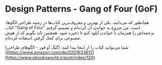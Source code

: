 # Design Patterns - Gang of Four (GoF)

همانطور که می‌دانید، یکی از بهترین و معروف‌ترین کتاب‌ها در زمینه طراحی الگوها، کتاب "Gang of Four" است. من شروع به خواندن آن کرده‌ام و تصمیم گرفتم ترجمه‌اش را همزمان با خواندن آپلود کنم تا ذخیره شود. همچنین باید بگویم که از هوش مصنوعی برای کمک گرفتن استفاده کرده‌ام.

شما می‌توانید کتاب را از اینجا پیدا کنید: [گنگ آو فور - الگوهای طراحی]([https://www.amazon.com/dp/0201633612](https://www.ebooksworld.ir/post/index/120)  
